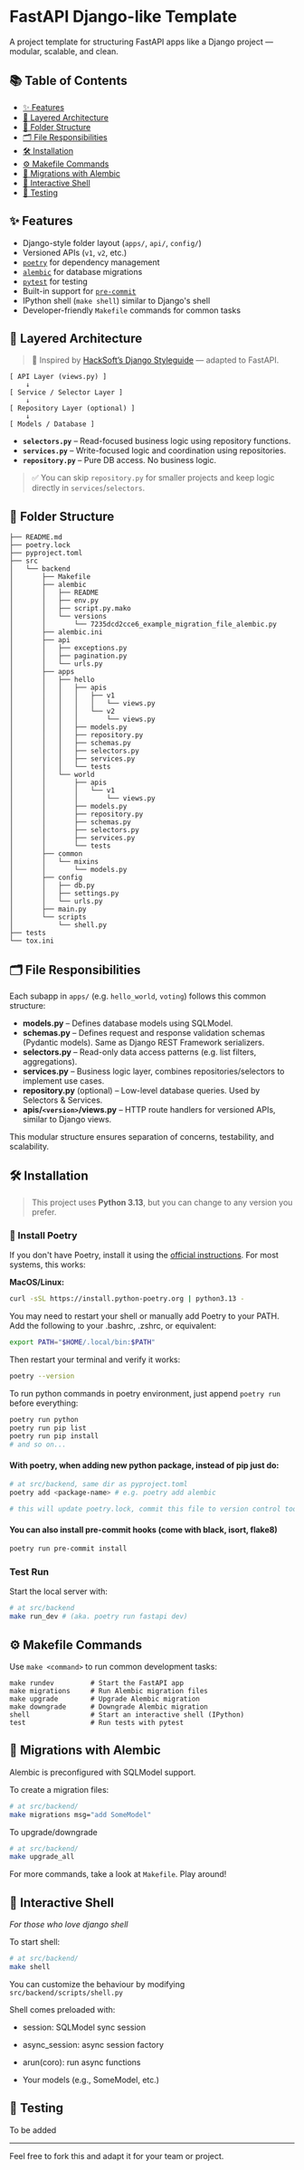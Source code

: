 # FastAPI Django-like Template

A project template for structuring FastAPI apps like a Django project — modular, scalable, and clean.

## 📚 Table of Contents

- [✨ Features](#-features)
- [🧠 Layered Architecture](#-layered-architecture)
- [📁 Folder Structure](#-folder-structure)
- [🗂️ File Responsibilities](#file-responsibilities)
- [🛠️ Installation](#️-installation)
- [⚙️ Makefile Commands](#️-makefile-commands)
- [🔧 Migrations with Alembic](#-migrations-with-alembic)
- [🐚 Interactive Shell](#-interactive-shell)
- [🧪 Testing](#-testing)

## ✨ Features

- Django-style folder layout (`apps/`, `api/`, `config/`)
- Versioned APIs (`v1`, `v2`, etc.)
- [`poetry`](https://python-poetry.org/) for dependency management
- [`alembic`](https://alembic.sqlalchemy.org/) for database migrations
- [`pytest`](https://docs.pytest.org/) for testing
- Built-in support for [`pre-commit`](https://pre-commit.com/)
- IPython shell (`make shell`) similar to Django's shell
- Developer-friendly `Makefile` commands for common tasks

## 🧠 Layered Architecture

> 🔗 Inspired by [HackSoft’s Django Styleguide](https://github.com/HackSoftware/Django-Styleguide-Example) — adapted to FastAPI.

```shell
[ API Layer (views.py) ]
    ↓
[ Service / Selector Layer ]
    ↓
[ Repository Layer (optional) ]
    ↓
[ Models / Database ]
```

- **`selectors.py`** – Read-focused business logic using repository functions.
- **`services.py`** – Write-focused logic and coordination using repositories.
- **`repository.py`** – Pure DB access. No business logic.

> ✅ You can skip `repository.py` for smaller projects and keep logic directly in `services`/`selectors`.

## 📁 Folder Structure

```
├── README.md
├── poetry.lock
├── pyproject.toml
├── src
│   └── backend
│       ├── Makefile
│       ├── alembic
│       │   ├── README
│       │   ├── env.py
│       │   ├── script.py.mako
│       │   └── versions
│       │       └── 7235dcd2cce6_example_migration_file_alembic.py
│       ├── alembic.ini
│       ├── api
│       │   ├── exceptions.py
│       │   ├── pagination.py
│       │   └── urls.py
│       ├── apps
│       │   ├── hello
│       │   │   ├── apis
│       │   │   │   ├── v1
│       │   │   │   │   └── views.py
│       │   │   │   └── v2
│       │   │   │       └── views.py
│       │   │   ├── models.py
│       │   │   ├── repository.py
│       │   │   ├── schemas.py
│       │   │   ├── selectors.py
│       │   │   ├── services.py
│       │   │   └── tests
│       │   └── world
│       │       ├── apis
│       │       │   └── v1
│       │       │       └── views.py
│       │       ├── models.py
│       │       ├── repository.py
│       │       ├── schemas.py
│       │       ├── selectors.py
│       │       ├── services.py
│       │       └── tests
│       ├── common
│       │   └── mixins
│       │       └── models.py
│       ├── config
│       │   ├── db.py
│       │   ├── settings.py
│       │   └── urls.py
│       ├── main.py
│       └── scripts
│           └── shell.py
├── tests
└── tox.ini

```

## 🗂️ File Responsibilities

Each subapp in `apps/` (e.g. `hello_world`, `voting`) follows this common structure:

- **models.py** – Defines database models using SQLModel.
- **schemas.py** – Defines request and response validation schemas (Pydantic models). Same as Django REST Framework serializers.
- **selectors.py** – Read-only data access patterns (e.g. list filters, aggregations).
- **services.py** – Business logic layer, combines repositories/selectors to implement use cases.
- **repository.py** (optional) – Low-level database queries. Used by Selectors & Services.
- **apis/`<version>`/views.py** – HTTP route handlers for versioned APIs, similar to Django views.

This modular structure ensures separation of concerns, testability, and scalability.

## 🛠️ Installation

> This project uses **Python 3.13**, but you can change to any version you prefer.

### 🔧 Install Poetry

If you don't have Poetry, install it using the [official instructions](https://python-poetry.org/docs/#installation). For most systems, this works:

**MacOS/Linux:**

```bash
curl -sSL https://install.python-poetry.org | python3.13 -
```

You may need to restart your shell or manually add Poetry to your PATH. Add the following to your .bashrc, .zshrc, or equivalent:

```bash
export PATH="$HOME/.local/bin:$PATH"
```

Then restart your terminal and verify it works:

```bash
poetry --version
```

To run python commands in poetry environment, just append `poetry run` before everything:

```bash
poetry run python
poetry run pip list
poetry run pip install
# and so on...
```

#### With poetry, when adding new python package, instead of pip just do:
```bash
# at src/backend, same dir as pyproject.toml
poetry add <package-name> # e.g. poetry add alembic

# this will update poetry.lock, commit this file to version control too
```

#### You can also install pre-commit hooks (come with black, isort, flake8)
```bash
poetry run pre-commit install
```

### Test Run

Start the local server with:

```bash
# at src/backend
make run_dev # (aka. poetry run fastapi dev)
```

## ⚙️ Makefile Commands

Use `make <command>` to run common development tasks:

```make
make rundev         # Start the FastAPI app
make migrations     # Run Alembic migration files
make upgrade        # Upgrade Alembic migration
make downgrade      # Downgrade Alembic migration
shell               # Start an interactive shell (IPython)
test                # Run tests with pytest
```

## 🔧 Migrations with Alembic
Alembic is preconfigured with SQLModel support.

To create a migration files:
```bash
# at src/backend/
make migrations msg="add SomeModel"
```

To upgrade/downgrade
```bash
# at src/backend/
make upgrade_all
```
For more commands, take a look at `Makefile`. Play around!

## 🐚 Interactive Shell
*For those who love django shell*

To start shell:
```bash
# at src/backend/
make shell
```

You can customize the behaviour by modifying `src/backend/scripts/shell.py`

Shell comes preloaded with:

- session: SQLModel sync session

- async_session: async session factory

- arun(coro): run async functions

- Your models (e.g., SomeModel, etc.)

## 🧪 Testing

To be added

---

Feel free to fork this and adapt it for your team or project.

